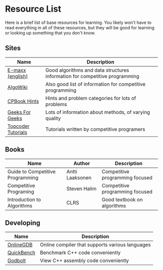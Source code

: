 # Resource List

Here is a brief list of base resources for learning. You likely won't have to read everything in all of these resources, but they will be good for learning or looking up something that you don't know.

## Sites

Name | Description
---- | -----------
[E-maxx (english)](https://cp-algorithms.com/) | Good algorithms and data structures information for competitive programming
[AlgoWiki](https://wiki.algo.is/) | Also good list of information for competitive programming
[CPBook Hints](https://cpbook.net/methodstosolve) | Hints and problem categories for lots of problems
[Geeks For Geeks](https://www.geeksforgeeks.org/fundamentals-of-algorithms/) | Lots of information about methods, of varying quality
[Topcoder Tutorials](https://www.topcoder.com/community/competitive-programming/tutorials/) | Tutorials written by competitive programers

## Books

Name | Author | Description
---- | ------ | -----------
Guide to Competitive Programming | Antti Laaksonen | Competitive programming focused
Competitive Programing | Steven Halim | Competitive programming focused
Introduction to Algorithms | CLRS | Good textbook on algorithms

## Developing

Name | Description
---- | -----------
[OnlineGDB](https://www.onlinegdb.com/) | Online compiler that supports various languages
[QuickBench](http://quick-bench.com/) | Benchmark C++ code conveniently
[Godbolt](https://godbolt.org/) | View C++ assembly code conveniently
